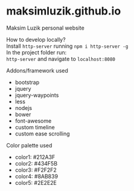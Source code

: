 # maksimluzik.github.io
Maksim Luzik personal website

How to develop locally?  
Install `http-server` running `npm i http-server -g`  
In the project folder run:  
`http-server` and navigate to `localhost:8080`

Addons/framework used  
* bootstrap  
* jquery  
* jquery-waypoints  
* less  
* nodejs  
* bower  
* font-awesome  
* custom timeline  
* custom ease scrolling  

Color palette used  
* color1: #212A3F  
* color2: #434F5B  
* color3: #F2F2F2  
* color4: #8AB839  
* color5: #2E2E2E  
